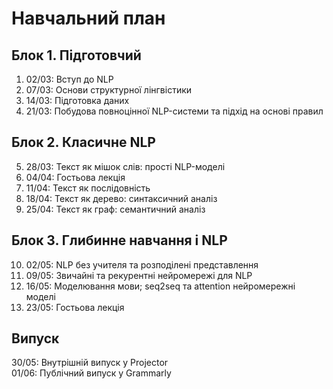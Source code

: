 # Навчальний план

## Блок 1. Підготовчий

1. 02/03: Вступ до NLP
2. 07/03: Основи структурної лінгвістики
3. 14/03: Підготовка даних
4. 21/03: Побудова повноцінної NLP-системи та підхід на основі правил

## Блок 2. Класичне NLP

5. 28/03: Текст як мішок слів: прості NLP-моделі
6. 04/04: Гостьова лекція
7. 11/04: Текст як послідовність
8. 18/04: Текст як дерево: синтаксичний аналіз
9. 25/04: Текст як граф: семантичний аналіз

## Блок 3. Глибинне навчання і NLP

10. 02/05: NLP без учителя та розподілені представлення
11. 09/05: Звичайні та рекурентні нейромережі для NLP
12. 16/05: Моделювання мови; seq2seq та attention нейромережні моделі
13. 23/05: Гостьова лекція

## Випуск

30/05: Внутрішній випуск у Projector  
01/06: Публічний випуск у Grammarly
